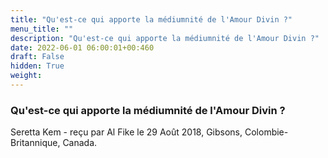 ```yaml
---
title: "Qu'est-ce qui apporte la médiumnité de l'Amour Divin ?"
menu_title: ""
description: "Qu'est-ce qui apporte la médiumnité de l'Amour Divin ?"
date: 2022-06-01 06:00:01+00:460
draft: False
hidden: True
weight:
---
```

### Qu'est-ce qui apporte la médiumnité de l'Amour Divin ?

Seretta Kem - reçu par Al Fike le 29 Août 2018, Gibsons, Colombie-Britannique, Canada.



